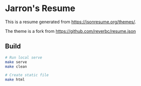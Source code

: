 # Jarron's Resume
This is a resume generated from https://jsonresume.org/themes/. 

The theme is a fork from https://github.com/reverbc/resume.json

## Build
```bash
# Run local serve
make serve
make clean

# Create static file
make html
```
